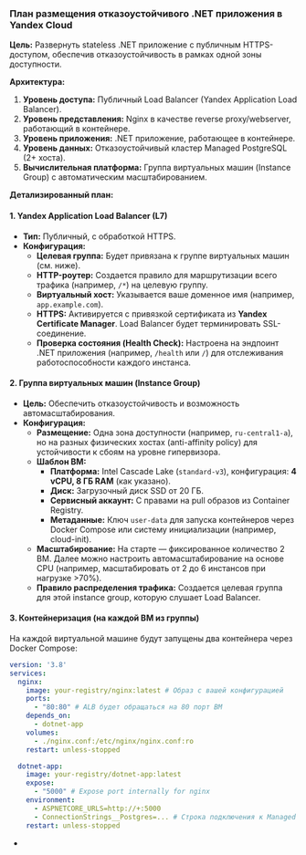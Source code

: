 ### **План размещения отказоустойчивого .NET приложения в Yandex Cloud**

**Цель:** Развернуть stateless .NET приложение с публичным HTTPS-доступом, обеспечив отказоустойчивость в рамках одной зоны доступности.

**Архитектура:**

1.  **Уровень доступа:** Публичный Load Balancer (Yandex Application Load Balancer).
2.  **Уровень представления:** Nginx в качестве reverse proxy/webserver, работающий в контейнере.
3.  **Уровень приложения:** .NET приложение, работающее в контейнере.
4.  **Уровень данных:** Отказоустойчивый кластер Managed PostgreSQL (2+ хоста).
5.  **Вычислительная платформа:** Группа виртуальных машин (Instance Group) с автоматическим масштабированием.

**Детализированный план:**

#### **1. Yandex Application Load Balancer (L7)**
*   **Тип:** Публичный, с обработкой HTTPS.
*   **Конфигурация:**
    *   **Целевая группа:** Будет привязана к группе виртуальных машин (см. ниже).
    *   **HTTP-роутер:** Создается правило для маршрутизации всего трафика (например, `/*`) на целевую группу.
    *   **Виртуальный хост:** Указывается ваше доменное имя (например, `app.example.com`).
    *   **HTTPS:** Активируется с привязкой сертификата из **Yandex Certificate Manager**. Load Balancer будет терминировать SSL-соединение.
    *   **Проверка состояния (Health Check):** Настроена на эндпоинт .NET приложения (например, `/health` или `/`) для отслеживания работоспособности каждого инстанса.

#### **2. Группа виртуальных машин (Instance Group)**
*   **Цель:** Обеспечить отказоустойчивость и возможность автомасштабирования.
*   **Конфигурация:**
    *   **Размещение:** Одна зона доступности (например, `ru-central1-a`), но на разных физических хостах (anti-affinity policy) для устойчивости к сбоям на уровне гипервизора.
    *   **Шаблон ВМ:**
        *   **Платформа:** Intel Cascade Lake (`standard-v3`), конфигурация: **4 vCPU, 8 ГБ RAM** (как указано).
        *   **Диск:** Загрузочный диск SSD от 20 ГБ.
        *   **Сервисный аккаунт:** С правами на pull образов из Container Registry.
        *   **Метаданные:** Ключ `user-data` для запуска контейнеров через Docker Compose или систему инициализации (например, cloud-init).
    *   **Масштабирование:** На старте — фиксированное количество 2 ВМ. Далее можно настроить автомасштабирование на основе CPU (например, масштабировать от 2 до 6 инстансов при нагрузке >70%).
    *   **Правило распределения трафика:** Создается целевая группа для этой instance group, которую слушает Load Balancer.

#### **3. Контейнеризация (на каждой ВМ из группы)**
На каждой виртуальной машине будут запущены два контейнера через Docker Compose:

```yaml
version: '3.8'
services:
  nginx:
    image: your-registry/nginx:latest # Образ с вашей конфигурацией
    ports:
      - "80:80" # ALB будет обращаться на 80 порт ВМ
    depends_on:
      - dotnet-app
    volumes:
      - ./nginx.conf:/etc/nginx/nginx.conf:ro
    restart: unless-stopped

  dotnet-app:
    image: your-registry/dotnet-app:latest
    expose:
      - "5000" # Expose port internally for nginx
    environment:
      - ASPNETCORE_URLS=http://+:5000
      - ConnectionStrings__Postgres=... # Строка подключения к Managed PG
    restart: unless-stopped
```
*
